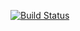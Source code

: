 [![Build Status](https://travis-ci.org/humbague/tarea3.svg?branch=master)](https://travis-ci.org/humbague/prueba_travis)
